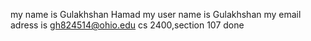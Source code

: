 my name is Gulakhshan Hamad
my user name is Gulakhshan
my email adress is gh824514@ohio.edu
cs 2400,section 107
done
